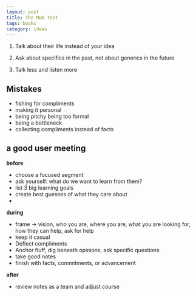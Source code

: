 ```yaml
---
layout: post
title: The Mom Test
tags: books
category: ideas  
---
```


1. Talk about their life instead of your idea

2. Ask about specifics in the past, not about generics in the future 

3. Talk less and listen more 



## Mistakes 

* fishing for compliments 
* making it personal 
* being pitchy being too formal 
* being a bottleneck
* collecting compliments instead of facts 

## a good user meeting 

**before**

* choose a focused segment
* ask yourself: what do we want to learn from them?
* list 3 big learning goals
* create best guesses of what they care about 
* 
  
**during**

* frame -> vision, who you are, where you are, what you are looking for, how they can help, ask for help 
* keep it casual
* Deflect compliments
* Anchor fluff, dig beneath opinions, ask specific questions 
* take good notes 
* finish with facts, commitments, or advancement

**after** 

* review notes as a team and adjust course 



